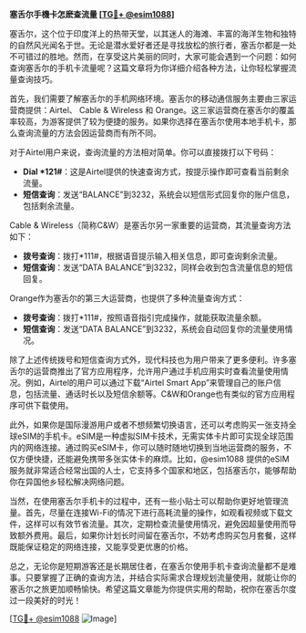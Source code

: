 **塞舌尔手機卡怎麽查流量 [[TG💪+ @esim1088](https://t.me/s/esim1088)]**

塞舌尔，这个位于印度洋上的热带天堂，以其迷人的海滩、丰富的海洋生物和独特的自然风光闻名于世。无论是潜水爱好者还是寻找放松的旅行者，塞舌尔都是一处不可错过的胜地。然而，在享受这片美丽的同时，大家可能会遇到一个问题：如何查询塞舌尔的手机卡流量呢？这篇文章将为你详细介绍各种方法，让你轻松掌握流量查询技巧。

首先，我们需要了解塞舌尔的手机网络环境。塞舌尔的移动通信服务主要由三家运营商提供：Airtel、 Cable & Wireless 和 Orange。这三家运营商在塞舌尔的覆盖率较高，为游客提供了较为便捷的服务。如果你选择在塞舌尔使用本地手机卡，那么查询流量的方法会因运营商而有所不同。

对于Airtel用户来说，查询流量的方法相对简单。你可以直接拨打以下号码：
- **Dial *121#**：这是Airtel提供的快速查询方式，按提示操作即可查看当前剩余流量。
- **短信查询**：发送“BALANCE”到3232，系统会以短信形式回复你的账户信息，包括剩余流量。

Cable & Wireless（简称C&W）是塞舌尔另一家重要的运营商，其流量查询方法如下：
- **拨号查询**：拨打*111#，根据语音提示输入相关信息，即可查询剩余流量。
- **短信查询**：发送“DATA BALANCE”到3232，同样会收到包含流量信息的短信回复。

Orange作为塞舌尔的第三大运营商，也提供了多种流量查询方式：
- **拨号查询**：拨打*111#，按照语音指引完成操作，就能获取流量余额。
- **短信查询**：发送“DATA BALANCE”到3232，系统会自动回复你的流量使用情况。

除了上述传统拨号和短信查询方式外，现代科技也为用户带来了更多便利。许多塞舌尔的运营商推出了官方应用程序，允许用户通过手机应用实时查看流量使用情况。例如，Airtel的用户可以通过下载“Airtel Smart App”来管理自己的账户信息，包括流量、通话时长以及短信余额等。C&W和Orange也有类似的官方应用程序可供下载使用。

此外，如果你是国际漫游用户或者不想频繁切换语言，还可以考虑购买一张支持全球eSIM的手机卡。eSIM是一种虚拟SIM卡技术，无需实体卡片即可实现全球范围内的网络连接。通过购买eSIM卡，你可以随时随地切换到当地运营商的服务，不仅方便快捷，还能避免携带多张实体卡的麻烦。比如，@esim1088 提供的eSIM服务就非常适合经常出国的人士，它支持多个国家和地区，包括塞舌尔，能够帮助你在异国他乡轻松解决网络问题。

当然，在使用塞舌尔手机卡的过程中，还有一些小贴士可以帮助你更好地管理流量。首先，尽量在连接Wi-Fi的情况下进行高耗流量的操作，如观看视频或下载文件，这样可以有效节省流量。其次，定期检查流量使用情况，避免因超量使用而导致额外费用。最后，如果你计划长时间留在塞舌尔，不妨考虑购买包月套餐，这样既能保证稳定的网络连接，又能享受更优惠的价格。

总之，无论你是短期游客还是长期居住者，在塞舌尔使用手机卡查询流量都不是难事。只要掌握了正确的查询方法，并结合实际需求合理规划流量使用，就能让你的塞舌尔之旅更加顺畅愉快。希望这篇文章能为你提供实用的帮助，祝你在塞舌尔度过一段美好的时光！

[[TG💪+ @esim1088](https://t.me/s/esim1088) ![Image](https://i.postimg.cc/4NQfJmqS/Snipaste-2025-05-13-00-14-12.png)]